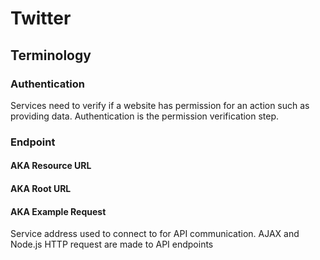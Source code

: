 # Twitter
## Terminology

### Authentication
Services need to verify if a website has permission for an action such as providing data. Authentication is the permission verification step.

### Endpoint
#### AKA Resource URL
#### AKA Root URL
#### AKA Example Request
Service address used to connect to for API communication. AJAX and Node.js HTTP request are made to API endpoints
